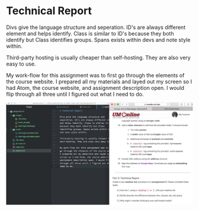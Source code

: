 # Technical Report

Divs give the language structure and seperation. ID's are always different element and helps identify. Class is similar to ID's because they both identify but Class identifies groups. Spans exists within devs and note style within.

Third-party hosting is usually cheaper than self-hosting. They are also very easy to use.

My work-flow for this assignment was to first go through the elements of the course website. I prepared all my materials and layed out my screen so I had Atom, the course website, and assignment description open. I would flip through all three until I figured out what I need to do.

![image](./images/screenshot.png)
